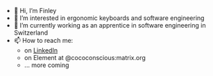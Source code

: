 - 👋 Hi, I’m Finley
- 👀 I’m interested in ergonomic keyboards and software engineering
- 🌱 I’m currently working as an apprentice in software engineering in Switzerland
- 📫 How to reach me:
  - on [LinkedIn](https://www.linkedin.com/in/finley-thomalla-70753a213)
  - on Element at @cococonscious:matrix.org
  - ... more coming

<!---
cococonscious/cococonscious is a ✨ special ✨ repository because its `README.md` (this file) appears on your GitHub profile.
You can click the Preview link to take a look at your changes.
--->
